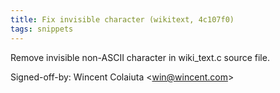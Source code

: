 ```yaml
---
title: Fix invisible character (wikitext, 4c107f0)
tags: snippets
---
```


Remove invisible non-ASCII character in wiki_text.c source file.

Signed-off-by: Wincent Colaiuta &lt;win@wincent.com&gt;

